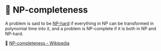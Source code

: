 # 📌 NP-completeness

A problem is said to be [NP-hard](https://www.diigo.com/en/NP-hard) if everything in NP can be transformed in polynomial time into it, and a problem is NP-complete if it is both in NP and NP-hard.

📖 [NP-completeness - Wikipedia](https://en.wikipedia.org/wiki/NP-completeness?oldformat=true)